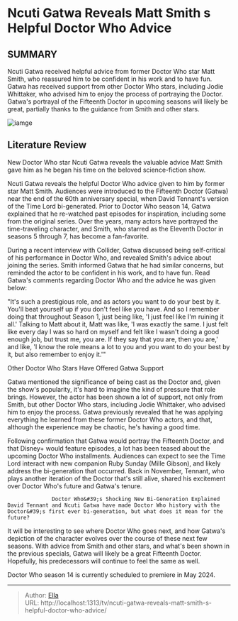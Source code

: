 # Ncuti Gatwa Reveals Matt Smith s Helpful Doctor Who Advice


## SUMMARY 



  Ncuti Gatwa received helpful advice from former Doctor Who star Matt Smith, who reassured him to be confident in his work and to have fun.   Gatwa has received support from other Doctor Who stars, including Jodie Whittaker, who advised him to enjoy the process of portraying the Doctor.   Gatwa&#39;s portrayal of the Fifteenth Doctor in upcoming seasons will likely be great, partially thanks to the guidance from Smith and other stars.  

![iamge](https://static1.srcdn.com/wordpress/wp-content/uploads/2023/12/custom-image-of-matt-smith-pointing-the-sonic-screwdriver-as-the-eleventh-doctor-and-ncuti-gatwa-smiling-widely-as-the-fifthteenth-doctor.jpg)

## Literature Review
New Doctor Who star Ncuti Gatwa reveals the valuable advice Matt Smith gave him as he began his time on the beloved science-fiction show.




Ncuti Gatwa reveals the helpful Doctor Who advice given to him by former star Matt Smith. Audiences were introduced to the Fifteenth Doctor (Gatwa) near the end of the 60th anniversary special, when David Tennant&#39;s version of the Time Lord bi-generated. Prior to Doctor Who season 14, Gatwa explained that he re-watched past episodes for inspiration, including some from the original series. Over the years, many actors have portrayed the time-traveling character, and Smith, who starred as the Eleventh Doctor in seasons 5 through 7, has become a fan-favorite.




During a recent interview with Collider, Gatwa discussed being self-critical of his performance in Doctor Who, and revealed Smith&#39;s advice about joining the series. Smith informed Gatwa that he had similar concerns, but reminded the actor to be confident in his work, and to have fun. Read Gatwa&#39;s comments regarding Doctor Who and the advice he was given below:


&#34;It&#39;s such a prestigious role, and as actors you want to do your best by it. You&#39;ll beat yourself up if you don&#39;t feel like you have. And so I remember doing that throughout Season 1, just being like, &#39;I just feel like I&#39;m ruining it all.&#39; Talking to Matt about it, Matt was like, &#39;I was exactly the same. I just felt like every day I was so hard on myself and felt like I wasn&#39;t doing a good enough job, but trust me, you are. If they say that you are, then you are,&#39; and like, &#39;I know the role means a lot to you and you want to do your best by it, but also remember to enjoy it.&#39;&#34;






 Other Doctor Who Stars Have Offered Gatwa Support 
          

Gatwa mentioned the significance of being cast as the Doctor and, given the show&#39;s popularity, it&#39;s hard to imagine the kind of pressure that role brings. However, the actor has been shown a lot of support, not only from Smith, but other Doctor Who stars, including Jodie Whittaker, who advised him to enjoy the process. Gatwa previously revealed that he was applying everything he learned from these former Doctor Who actors, and that, although the experience may be chaotic, he&#39;s having a good time.

Following confirmation that Gatwa would portray the Fifteenth Doctor, and that Disney&#43; would feature episodes, a lot has been teased about the upcoming Doctor Who installments. Audiences can expect to see the Time Lord interact with new companion Ruby Sunday (Mille Gibson), and likely address the bi-generation that occurred. Back in November, Tennant, who plays another iteration of the Doctor that&#39;s still alive, shared his excitement over Doctor Who&#39;s future and Gatwa&#39;s tenure.




                  Doctor Who&#39;s Shocking New Bi-Generation Explained   David Tennant and Ncuti Gatwa have made Doctor Who history with the Doctor&#39;s first ever bi-generation, but what does it mean for the future?    

It will be interesting to see where Doctor Who goes next, and how Gatwa&#39;s depiction of the character evolves over the course of these next few seasons. With advice from Smith and other stars, and what&#39;s been shown in the previous specials, Gatwa will likely be a great Fifteenth Doctor. Hopefully, his predecessors will continue to feel the same as well.



Doctor Who season 14 is currently scheduled to premiere in May 2024.






---

> Author: [Ella](https://instagram.hk.cn/)  
> URL: http://localhost:1313/tv/ncuti-gatwa-reveals-matt-smith-s-helpful-doctor-who-advice/  

